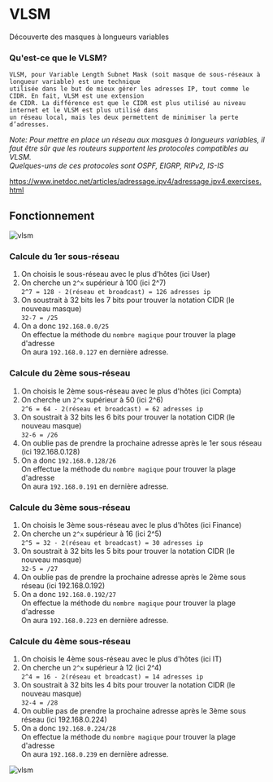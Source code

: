 # VLSM
Découverte des masques à longueurs variables

### Qu'est-ce que le VLSM?
```
VLSM, pour Variable Length Subnet Mask (soit masque de sous-réseaux à longueur variable) est une technique
utilisée dans le but de mieux gérer les adresses IP, tout comme le CIDR. En fait, VLSM est une extension
de CIDR. La différence est que le CIDR est plus utilisé au niveau internet et le VLSM est plus utilisé dans
un réseau local, mais les deux permettent de minimiser la perte d’adresses.
```

*Note: Pour mettre en place un réseau aux masques à longueurs variables, il faut être sûr que les routeurs supportent les protocoles compatibles au VLSM.<br>Quelques-uns de ces protocoles sont OSPF, EIGRP, RIPv2, IS-IS*

https://www.inetdoc.net/articles/adressage.ipv4/adressage.ipv4.exercises.html

## Fonctionnement
![vlsm](https://user-images.githubusercontent.com/83721477/167432812-e9ba60fc-5e8e-44ba-a5ea-f9d36cdd5229.png)

### Calcule du 1er sous-réseau
1. On choisis le sous-réseau avec le plus d'hôtes (ici User)
2. On cherche un `2^x` supérieur à 100 (ici 2^7)<br> `2^7 = 128 - 2(réseau et broadcast) = 126 adresses ip`
3. On soustrait à 32 bits les 7 bits pour trouver la notation CIDR (le nouveau masque)<br> `32-7 = /25`
4. On a donc `192.168.0.0/25`<br> On effectue la méthode du `nombre magique` pour trouver la plage d'adresse<br>On aura `192.168.0.127` en dernière adresse.

### Calcule du 2ème sous-réseau
1. On choisis le 2ème sous-réseau avec le plus d'hôtes (ici Compta)
2. On cherche un `2^x` supérieur à 50 (ici 2^6)<br> `2^6 = 64 - 2(réseau et broadcast) = 62 adresses ip`
3. On soustrait à 32 bits les 6 bits pour trouver la notation CIDR (le nouveau masque)<br> `32-6 = /26`
4. On oublie pas de prendre la prochaine adresse après le 1er sous réseau (ici 192.168.0.128)
5. On a donc `192.168.0.128/26`<br> On effectue la méthode du `nombre magique` pour trouver la plage d'adresse<br>On aura `192.168.0.191` en dernière adresse.

### Calcule du 3ème sous-réseau
1. On choisis le 3ème sous-réseau avec le plus d'hôtes (ici Finance)
2. On cherche un `2^x` supérieur à 16 (ici 2^5)<br> `2^5 = 32 - 2(réseau et broadcast) = 30 adresses ip`
3. On soustrait à 32 bits les 5 bits pour trouver la notation CIDR (le nouveau masque)<br> `32-5 = /27`
4. On oublie pas de prendre la prochaine adresse après le 2ème sous réseau (ici 192.168.0.192)
5. On a donc `192.168.0.192/27`<br> On effectue la méthode du `nombre magique` pour trouver la plage d'adresse<br>On aura `192.168.0.223` en dernière adresse.

### Calcule du 4ème sous-réseau
1. On choisis le 4ème sous-réseau avec le plus d'hôtes (ici IT)
2. On cherche un `2^x` supérieur à 12 (ici 2^4)<br> `2^4 = 16 - 2(réseau et broadcast) = 14 adresses ip`
3. On soustrait à 32 bits les 4 bits pour trouver la notation CIDR (le nouveau masque)<br> `32-4 = /28`
4. On oublie pas de prendre la prochaine adresse après le 3ème sous réseau (ici 192.168.0.224)
5. On a donc `192.168.0.224/28`<br> On effectue la méthode du `nombre magique` pour trouver la plage d'adresse<br>On aura `192.168.0.239` en dernière adresse.

![vlsm](https://user-images.githubusercontent.com/83721477/167438577-572eaae7-e7f9-4dbb-9a66-dc7bf006deaf.png)
